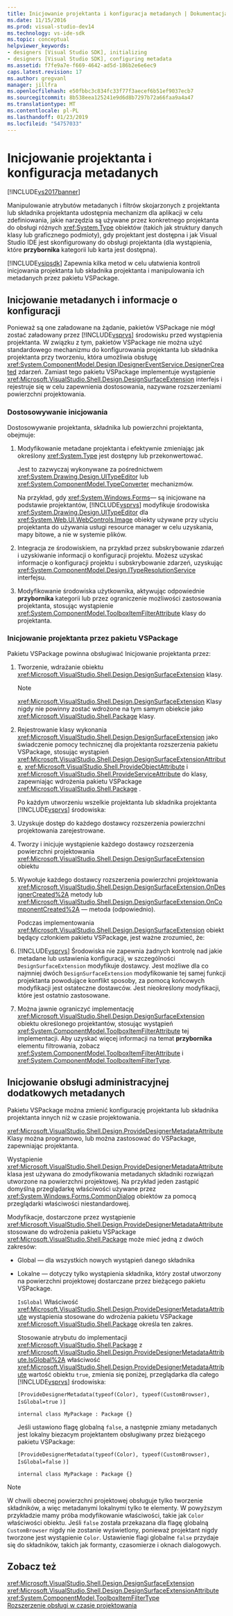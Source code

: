 ```yaml
---
title: Inicjowanie projektanta i konfiguracja metadanych | Dokumentacja firmy Microsoft
ms.date: 11/15/2016
ms.prod: visual-studio-dev14
ms.technology: vs-ide-sdk
ms.topic: conceptual
helpviewer_keywords:
- designers [Visual Studio SDK], initializing
- designers [Visual Studio SDK], configuring metadata
ms.assetid: f7fe9a7e-f669-4642-ad5d-186b2e6e6ec9
caps.latest.revision: 17
ms.author: gregvanl
manager: jillfra
ms.openlocfilehash: e50fbbc3c834fc33f77f3aecef6b51ef9037ecb7
ms.sourcegitcommit: 8b538eea125241e9d6d8b7297b72a66faa9a4a47
ms.translationtype: MT
ms.contentlocale: pl-PL
ms.lasthandoff: 01/23/2019
ms.locfileid: "54757033"
---
```

# <a name="designer-initialization-and-metadata-configuration"></a>Inicjowanie projektanta i konfiguracja metadanych
[!INCLUDE[vs2017banner](../includes/vs2017banner.md)]

Manipulowanie atrybutów metadanych i filtrów skojarzonych z projektanta lub składnika projektanta udostępnia mechanizm dla aplikacji w celu zdefiniowania, jakie narzędzia są używane przez konkretnego projektanta do obsługi różnych <xref:System.Type> obiektów (takich jak struktury danych klasy lub graficznego podmioty), gdy projektant jest dostępna i jak Visual Studio IDE jest skonfigurowany do obsługi projektanta (dla wystąpienia, które **przybornika** kategorii lub karta jest dostępna).  
  
 [!INCLUDE[vsipsdk](../includes/vsipsdk-md.md)] Zapewnia kilka metod w celu ułatwienia kontroli inicjowania projektanta lub składnika projektanta i manipulowania ich metadanych przez pakietu VSPackage.  
  
## <a name="initializing-metadata-and-configuration-information"></a>Inicjowanie metadanych i informacje o konfiguracji  
 Ponieważ są one załadowane na żądanie, pakietów VSPackage nie mógł zostać załadowany przez [!INCLUDE[vsprvs](../includes/vsprvs-md.md)] środowisku przed wystąpienia projektanta. W związku z tym, pakietów VSPackage nie można użyć standardowego mechanizmu do konfigurowania projektanta lub składnika projektanta przy tworzeniu, która umożliwia obsługę <xref:System.ComponentModel.Design.IDesignerEventService.DesignerCreated> zdarzeń. Zamiast tego pakietu VSPackage implementuje wystąpienie <xref:Microsoft.VisualStudio.Shell.Design.DesignSurfaceExtension> interfejs i rejestruje się w celu zapewnienia dostosowania, nazywane rozszerzeniami powierzchni projektowania.  
  
### <a name="customizing-initialization"></a>Dostosowywanie inicjowania  
 Dostosowywanie projektanta, składnika lub powierzchni projektanta, obejmuje:  
  
1.  Modyfikowanie metadane projektanta i efektywnie zmieniając jak określony <xref:System.Type> jest dostępny lub przekonwertować.  
  
     Jest to zazwyczaj wykonywane za pośrednictwem <xref:System.Drawing.Design.UITypeEditor> lub <xref:System.ComponentModel.TypeConverter> mechanizmów.  
  
     Na przykład, gdy <xref:System.Windows.Forms>— są inicjowane na podstawie projektantów, [!INCLUDE[vsprvs](../includes/vsprvs-md.md)] modyfikuje środowiska <xref:System.Drawing.Design.UITypeEditor> dla <xref:System.Web.UI.WebControls.Image> obiekty używane przy użyciu projektanta do używania usługi resource manager w celu uzyskania, mapy bitowe, a nie w systemie plików.  
  
2.  Integracja ze środowiskiem, na przykład przez subskrybowanie zdarzeń i uzyskiwanie informacji o konfiguracji projektu. Możesz uzyskać informacje o konfiguracji projektu i subskrybowanie zdarzeń, uzyskując <xref:System.ComponentModel.Design.ITypeResolutionService> interfejsu.  
  
3.  Modyfikowanie środowiska użytkownika, aktywując odpowiednie **przybornika** kategorii lub przez ograniczenie możliwości zastosowania projektanta, stosując wystąpienie <xref:System.ComponentModel.ToolboxItemFilterAttribute> klasy do projektanta.  
  
### <a name="designer-initialization-by-a-vspackage"></a>Inicjowanie projektanta przez pakietu VSPackage  
 Pakietu VSPackage powinna obsługiwać Inicjowanie projektanta przez:  
  
1. Tworzenie, wdrażanie obiektu <xref:Microsoft.VisualStudio.Shell.Design.DesignSurfaceExtension> klasy.  
  
   > [!NOTE]
   >  <xref:Microsoft.VisualStudio.Shell.Design.DesignSurfaceExtension> Klasy nigdy nie powinny zostać wdrożone na tym samym obiekcie jako <xref:Microsoft.VisualStudio.Shell.Package> klasy.  
  
2. Rejestrowanie klasy wykonania <xref:Microsoft.VisualStudio.Shell.Design.DesignSurfaceExtension> jako świadczenie pomocy technicznej dla projektanta rozszerzenia pakietu VSPackage, stosując wystąpień <xref:Microsoft.VisualStudio.Shell.Design.DesignSurfaceExtensionAttribute>, <xref:Microsoft.VisualStudio.Shell.ProvideObjectAttribute> i <xref:Microsoft.VisualStudio.Shell.ProvideServiceAttribute> do klasy, zapewniając wdrożenia pakietu VSPackage <xref:Microsoft.VisualStudio.Shell.Package> .  
  
   Po każdym utworzeniu wszelkie projektanta lub składnika projektanta [!INCLUDE[vsprvs](../includes/vsprvs-md.md)] środowiska:  
  
3. Uzyskuje dostęp do każdego dostawcy rozszerzenia powierzchni projektowania zarejestrowane.  
  
4. Tworzy i inicjuje wystąpienie każdego dostawcy rozszerzenia powierzchni projektowania <xref:Microsoft.VisualStudio.Shell.Design.DesignSurfaceExtension> obiektu  
  
5. Wywołuje każdego dostawcy rozszerzenia powierzchni projektowania <xref:Microsoft.VisualStudio.Shell.Design.DesignSurfaceExtension.OnDesignerCreated%2A> metody lub <xref:Microsoft.VisualStudio.Shell.Design.DesignSurfaceExtension.OnComponentCreated%2A> — metoda (odpowiednio).  
  
   Podczas implementowania <xref:Microsoft.VisualStudio.Shell.Design.DesignSurfaceExtension> obiekt będący członkiem pakietu VSPackage, jest ważne zrozumieć, że:  
  
6. [!INCLUDE[vsprvs](../includes/vsprvs-md.md)] Środowiska nie zapewnia żadnych kontrolę nad jakie metadane lub ustawienia konfiguracji, w szczególności `DesignSurfaceExtension` modyfikuje dostawcy. Jest możliwe dla co najmniej dwóch `DesignSurfaceExtension` modyfikowanie tej samej funkcji projektanta powodujące konflikt sposoby, za pomocą końcowych modyfikacji jest ostateczne dostawców. Jest nieokreślony modyfikacji, które jest ostatnio zastosowane.  
  
7. Można jawnie ograniczyć implementację <xref:Microsoft.VisualStudio.Shell.Design.DesignSurfaceExtension> obiektu określonego projektantów, stosując wystąpień <xref:System.ComponentModel.ToolboxItemFilterAttribute> tej implementacji. Aby uzyskać więcej informacji na temat **przybornika** elementu filtrowania, zobacz <xref:System.ComponentModel.ToolboxItemFilterAttribute> i <xref:System.ComponentModel.ToolboxItemFilterType>.  
  
## <a name="additional-metadata-provisioning"></a>Inicjowanie obsługi administracyjnej dodatkowych metadanych  
 Pakietu VSPackage można zmienić konfigurację projektanta lub składnika projektanta innych niż w czasie projektowania.  
  
 <xref:Microsoft.VisualStudio.Shell.Design.ProvideDesignerMetadataAttribute> Klasy można programowo, lub można zastosować do VSPackage, zapewniając projektanta.  
  
 Wystąpienie <xref:Microsoft.VisualStudio.Shell.Design.ProvideDesignerMetadataAttribute> klasa jest używana do zmodyfikowania metadanych składniki rozwiązań utworzone na powierzchni projektowej. Na przykład jeden zastąpić domyślną przeglądarkę właściwości używane przez <xref:System.Windows.Forms.CommonDialog> obiektów za pomocą przeglądarki właściwości niestandardowej.  
  
 Modyfikacje, dostarczone przez wystąpienie <xref:Microsoft.VisualStudio.Shell.Design.ProvideDesignerMetadataAttribute> stosowane do wdrożenia pakietu VSPackage <xref:Microsoft.VisualStudio.Shell.Package> może mieć jedną z dwóch zakresów:  
  
- Global — dla wszystkich nowych wystąpień danego składnika  
  
- Lokalne — dotyczy tylko wystąpienia składnika, który został utworzony na powierzchni projektowej dostarczane przez bieżącego pakietu VSPackage.  
  
  `IsGlobal` Właściwość <xref:Microsoft.VisualStudio.Shell.Design.ProvideDesignerMetadataAttribute> wystąpienia stosowane do wdrożenia pakietu VSPackage <xref:Microsoft.VisualStudio.Shell.Package> określa ten zakres.  
  
  Stosowanie atrybutu do implementacji <xref:Microsoft.VisualStudio.Shell.Package> z <xref:Microsoft.VisualStudio.Shell.Design.ProvideDesignerMetadataAttribute.IsGlobal%2A> właściwość <xref:Microsoft.VisualStudio.Shell.Design.ProvideDesignerMetadataAttribute> wartość obiektu `true`, zmienia się poniżej, przeglądarka dla całego [!INCLUDE[vsprvs](../includes/vsprvs-md.md)] środowiska:  
  
  `[ProvideDesignerMetadata(typeof(Color), typeof(CustomBrowser),`   `IsGlobal=true`  `)]`  
  
  `internal class MyPackage : Package {}`  
  
  Jeśli ustawiono flagę globalną `false`, a następnie zmiany metadanych jest lokalny biezacym projektantem obsługiwany przez bieżącego pakietu VSPackage:  
  
  `[ProvideDesignerMetadata(typeof(Color), typeof(CustomBrowser),`   `IsGlobal=false`  `)]`  
  
  `internal class MyPackage : Package {}`  
  
> [!NOTE]
>  W chwili obecnej powierzchni projektowej obsługuje tylko tworzenie składników, a więc metadanymi lokalnymi tylko te elementy. W powyższym przykładzie mamy próba modyfikowanie właściwości, takie jak `Color` właściwości obiektu. Jeśli `false` została przekazana dla flagę globalną `CustomBrowser` nigdy nie zostanie wyświetlony, ponieważ projektant nigdy tworzone jest wystąpienie `Color`. Ustawienie flagi globalne `false` przydaje się do składników, takich jak formanty, czasomierze i oknach dialogowych.  
  
## <a name="see-also"></a>Zobacz też  
 <xref:Microsoft.VisualStudio.Shell.Design.DesignSurfaceExtension>   
 <xref:Microsoft.VisualStudio.Shell.Design.DesignSurfaceExtensionAttribute>   
 <xref:System.ComponentModel.ToolboxItemFilterType>   
 [Rozszerzenie obsługi w czasie projektowania](http://msdn.microsoft.com/library/d6ac8a6a-42fd-4bc8-bf33-b212811297e2)
